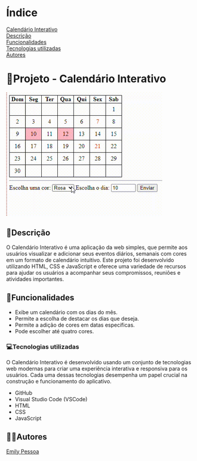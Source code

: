# Índice
[Calendário Interativo](https://github.com/emilypessoa/calendario#projeto---portif%C3%B3lio-para-escrita-do-readme)  
[Descrição](#descri%C3%A7%C3%A3o)  
[Funcionalidades](https://github.com/emilypessoa/calendario#%EF%B8%8Ffuncionalidades)  
[Tecnologias utilizadas](https://github.com/emilypessoa/calendario#tecnologias-utilizadas)  
[Autores](https://github.com/emilypessoa/calendario#autores)  

# 📆Projeto - Calendário Interativo
![gif](img/Gravando-2023-09-12-075005.gif)
## 📄Descrição 
O Calendário Interativo é uma aplicação da web simples, que permite aos usuários visualizar e adicionar seus eventos diários, semanais com cores em um formato de calendário intuitivo. Este projeto foi desenvolvido utilizando HTML, CSS e JavaScript e oferece uma variedade de recursos para ajudar os usuários a acompanhar seus compromissos, reuniões e atividades importantes.

## 🔧Funcionalidades
* Exibe um calendário com os dias do mês.
* Permite a escolha de destacar os dias que deseja.
* Permite a adição de cores em datas específicas.
* Pode escolher até quatro cores.


### 💻Tecnologias utilizadas
O Calendário Interativo é desenvolvido usando um conjunto de tecnologias web modernas para criar uma experiência interativa e responsiva para os usuários. Cada uma dessas tecnologias desempenha um papel crucial na construção e funcionamento do aplicativo.

* GitHub
* Visual Studio Code (VSCode)
* HTML
* CSS
* JavaScript

## ✍🏻Autores
[Emily Pessoa](https://github.com/emilypessoa)